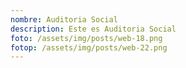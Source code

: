 ```yaml
---
nombre: Auditoria Social
description: Este es Auditoria Social
foto: /assets/img/posts/web-18.png
fotop: /assets/img/posts/web-22.png
---
```

